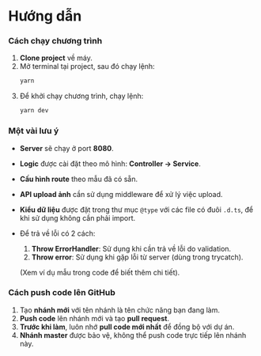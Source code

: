 # Hướng dẫn

### Cách chạy chương trình

1. **Clone project** về máy.
2. Mở terminal tại project, sau đó chạy lệnh:
   ```bash
   yarn
   ```
3. Để khởi chạy chương trình, chạy lệnh:
   ```bash
   yarn dev
   ```

### Một vài lưu ý

- **Server** sẽ chạy ở port **8080**.
- **Logic** được cài đặt theo mô hình: **Controller -> Service**.
- **Cấu hình route** theo mẫu đã có sẵn.
- **API upload ảnh** cần sử dụng middleware để xử lý việc upload.
- **Kiểu dữ liệu** được đặt trong thư mục `@type` với các file có đuôi `.d.ts`, để khi sử dụng không cần phải import.
- Để trả về lỗi có 2 cách:

  1. **Throw ErrorHandler**: Sử dụng khi cần trả về lỗi do validation.
  2. **Throw error**: Sử dụng khi gặp lỗi từ server (dùng trong trycatch).

  (Xem ví dụ mẫu trong code để biết thêm chi tiết).

### Cách push code lên GitHub

1. Tạo **nhánh mới** với tên nhánh là tên chức năng bạn đang làm.
2. **Push code** lên nhánh mới và tạo **pull request**.
3. **Trước khi làm**, luôn nhớ **pull code mới nhất** để đồng bộ với dự án.
4. **Nhánh master** được bảo vệ, không thể push code trực tiếp lên nhánh này.
